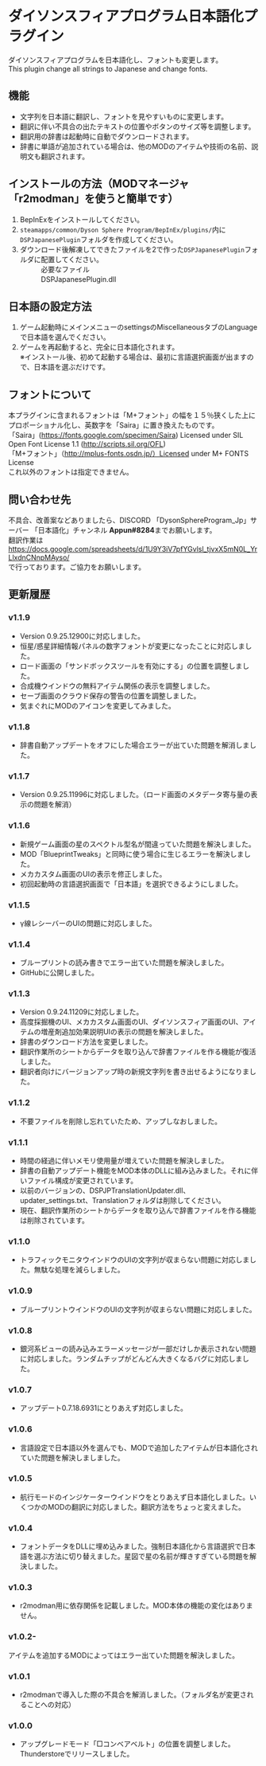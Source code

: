 # ダイソンスフィアプログラム日本語化プラグイン　
ダイソンスフィアプログラムを日本語化し、フォントも変更します。<br>
This plugin change all strings to Japanese and change fonts.<br>

## 機能
- 文字列を日本語に翻訳し、フォントを見やすいものに変更します。<br>
- 翻訳に伴い不具合の出たテキストの位置やボタンのサイズ等を調整します。<br>
- 翻訳用の辞書は起動時に自動でダウンロードされます。<br>
- 辞書に単語が追加されている場合は、他のMODのアイテムや技術の名前、説明文も翻訳されます。<br>


## インストールの方法（MODマネージャ「r2modman」を使うと簡単です）　
1. BepInExをインストールしてください。<br>
2. `steamapps/common/Dyson Sphere Program/BepInEx/plugins/`内に`DSPJapanesePlugin`フォルダを作成してください。<br>
3. ダウンロード後解凍してできたファイルを2で作った`DSPJapanesePlugin`フォルダに配置してください。<br>
　　　必要なファイル<br>
　　　DSPJapanesePlugin.dll<br>

## 日本語の設定方法
1. ゲーム起動時にメインメニューのsettingsのMiscellaneousタブのLanguageで日本語を選んでください。<br>
2. ゲームを再起動すると、完全に日本語化されます。<br>
※インストール後、初めて起動する場合は、最初に言語選択画面が出ますので、日本語を選ぶだけです。<br>

## フォントについて
本プラグインに含まれるフォントは「M+フォント」の幅を１５％狭くした上にプロポーショナル化し、英数字を「Saira」に置き換えたものです。<br>
「Saira」(https://fonts.google.com/specimen/Saira) Licensed under SIL Open Font License 1.1 (http://scripts.sil.org/OFL)<br>
「M+フォント」（http://mplus-fonts.osdn.jp/）Licensed under M+ FONTS License<br>
これ以外のフォントは指定できません。<br>

## 問い合わせ先
不具合、改善案などありましたら、DISCORD 「DysonSphereProgram_Jp」サーバー 「日本語化」チャンネル **Appun#8284**までお願いします。<br>
翻訳作業は<br>
https://docs.google.com/spreadsheets/d/1U9Y3iV7pfYGvlsl_tjvxX5mN0L_YrLlxdnCNnpMAyso/<br>
で行っております。ご協力をお願いします。<br>

## 更新履歴
### v1.1.9
- Version 0.9.25.12900に対応しました。
- 恒星/惑星詳細情報パネルの数字フォントが変更になったことに対応しました。
- ロード画面の「サンドボックスツールを有効にする」の位置を調整しました。
- 合成機ウインドウの無料アイテム関係の表示を調整しました。
- セーブ画面のクラウド保存の警告の位置を調整しました。
- 気まぐれにMODのアイコンを変更してみました。
### v1.1.8
- 辞書自動アップデートをオフにした場合エラーが出ていた問題を解消しました。
### v1.1.7
- Version 0.9.25.11996に対応しました。（ロード画面のメタデータ寄与量の表示の問題を解消）
### v1.1.6
- 新規ゲーム画面の星のスペクトル型名が間違っていた問題を解決しました。
- MOD「BlueprintTweaks」と同時に使う場合に生じるエラーを解決しました。
- メカカスタム画面のUIの表示を修正しました。
- 初回起動時の言語選択画面で「日本語」を選択できるようにしました。
### v1.1.5
- γ線レシーバーのUIの問題に対応しました。
### v1.1.4
- ブループリントの読み書きでエラー出ていた問題を解決しました。
- GitHubに公開しました。
### v1.1.3
- Version 0.9.24.11209に対応しました。
- 高度採掘機のUI、メカカスタム画面のUI、ダイソンスフィア画面のUI、アイテムの増産剤追加効果説明UIの表示の問題を解決しました。
- 辞書のダウンロード方法を変更しました。
- 翻訳作業所のシートからデータを取り込んで辞書ファイルを作る機能が復活しました。
- 翻訳者向けにバージョンアップ時の新規文字列を書き出せるようになりました。
### v1.1.2
- 不要ファイルを削除し忘れていたため、アップしなおしました。
### v1.1.1
- 時間の経過に伴いメモリ使用量が増えていた問題を解決しました。
- 辞書の自動アップデート機能をMOD本体のDLLに組み込みました。それに伴いファイル構成が変更されています。
- 以前のバージョンの、DSPJPTranslationUpdater.dll、updater_settings.txt、Translationフォルダは削除してください。
- 現在、翻訳作業所のシートからデータを取り込んで辞書ファイルを作る機能は削除されています。
### v1.1.0
- トラフィックモニタウインドウのUIの文字列が収まらない問題に対応しました。無駄な処理を減らしました。
### v1.0.9
- ブループリントウインドウのUIの文字列が収まらない問題に対応しました。
### v1.0.8
- 銀河系ビューの読み込みエラーメッセージが一部だけしか表示されない問題に対応しました。ランダムチップがどんどん大きくなるバグに対応しました。
### v1.0.7
- アップデート0.7.18.6931にとりあえず対応しました。<br>
### v1.0.6
- 言語設定で日本語以外を選んでも、MODで追加したアイテムが日本語化されていた問題を解決しましました。
### v1.0.5
- 航行モードのインジケーターウインドウをとりあえず日本語化しました。いくつかのMODの翻訳に対応しました。翻訳方法をちょっと変えました。
### v1.0.4
- フォントデータをDLLに埋め込みました。強制日本語化から言語選択で日本語を選ぶ方法に切り替えました。星図で星の名前が輝きすぎている問題を解決しました。
### v1.0.3
- r2modman用に依存関係を記載しました。MOD本体の機能の変化はありません。
### v1.0.2- 
アイテムを追加するMODによってはエラー出ていた問題を解決しました。
### v1.0.1
- r2modmanで導入した際の不具合を解消しました。（フォルダ名が変更されることへの対応）
### v1.0.0
- アップグレードモード「□コンベアベルト」の位置を調整しました。Thunderstoreでリリースしました。




